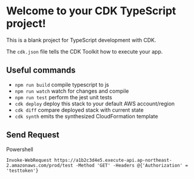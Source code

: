 # Welcome to your CDK TypeScript project!

This is a blank project for TypeScript development with CDK.

The `cdk.json` file tells the CDK Toolkit how to execute your app.

## Useful commands

 * `npm run build`   compile typescript to js
 * `npm run watch`   watch for changes and compile
 * `npm run test`    perform the jest unit tests
 * `cdk deploy`      deploy this stack to your default AWS account/region
 * `cdk diff`        compare deployed stack with current state
 * `cdk synth`       emits the synthesized CloudFormation template

## Send Request

Powershell
```
Invoke-WebRequest https://a1b2c3d4e5.execute-api.ap-northeast-2.amazonaws.com/prod/test -Method 'GET' -Headers @{'Authorization' = 'testtoken'}
```
